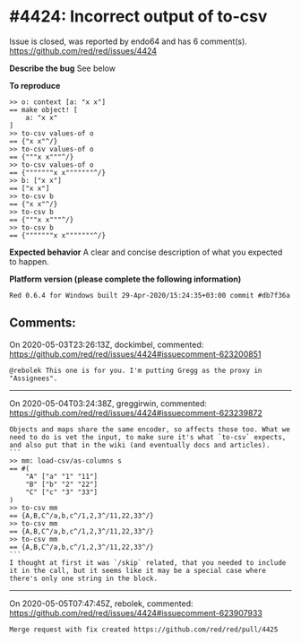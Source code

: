 
#4424: Incorrect output of to-csv
================================================================================
Issue is closed, was reported by endo64 and has 6 comment(s).
<https://github.com/red/red/issues/4424>


**Describe the bug**
See below

**To reproduce**
```
>> o: context [a: "x x"]
== make object! [
    a: "x x"
]
>> to-csv values-of o
== {"x x"^/}
>> to-csv values-of o
== {"""x x"""^/}
>> to-csv values-of o
== {"""""""x x"""""""^/}
>> b: ["x x"]
== ["x x"]
>> to-csv b
== {"x x"^/}
>> to-csv b
== {"""x x"""^/}
>> to-csv b
== {"""""""x x"""""""^/}
```

**Expected behavior**
A clear and concise description of what you expected to happen.

**Platform version (please complete the following information)**
```
Red 0.6.4 for Windows built 29-Apr-2020/15:24:35+03:00 commit #db7f36a
```



Comments:
--------------------------------------------------------------------------------

On 2020-05-03T23:26:13Z, dockimbel, commented:
<https://github.com/red/red/issues/4424#issuecomment-623200851>

    @rebolek This one is for you. I'm putting Gregg as the proxy in "Assignees".

--------------------------------------------------------------------------------

On 2020-05-04T03:24:38Z, greggirwin, commented:
<https://github.com/red/red/issues/4424#issuecomment-623239872>

    Objects and maps share the same encoder, so affects those too. What we need to do is vet the input, to make sure it's what `to-csv` expects, and also put that in the wiki (and eventually docs and articles).
    ```
    >> mm: load-csv/as-columns s
    == #(
        "A" ["a" "1" "11"]
        "B" ["b" "2" "22"]
        "C" ["c" "3" "33"]
    )
    >> to-csv mm
    == {A,B,C^/a,b,c^/1,2,3^/11,22,33^/}
    >> to-csv mm
    == {A,B,C^/a,b,c^/1,2,3^/11,22,33^/}
    >> to-csv mm
    == {A,B,C^/a,b,c^/1,2,3^/11,22,33^/}
    ```
    I thought at first it was `/skip` related, that you needed to include it in the call, but it seems like it may be a special case where there's only one string in the block.

--------------------------------------------------------------------------------

On 2020-05-05T07:47:45Z, rebolek, commented:
<https://github.com/red/red/issues/4424#issuecomment-623907933>

    Merge request with fix created https://github.com/red/red/pull/4425

